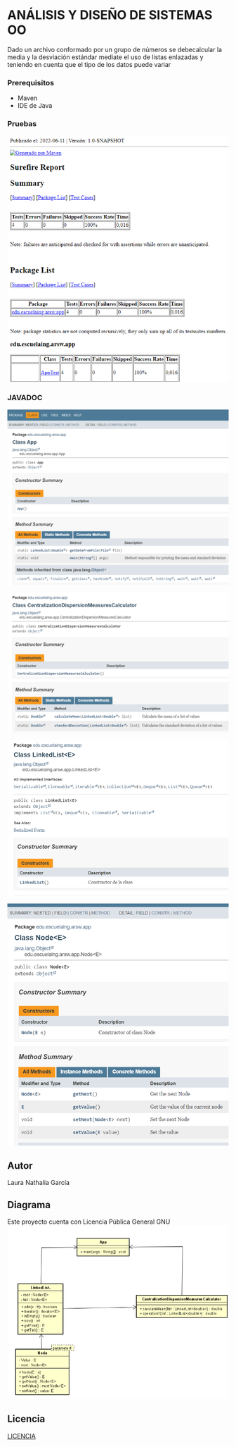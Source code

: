 #  ANÁLISIS Y DISEÑO DE SISTEMAS OO

Dado un archivo conformado por un grupo de números se debecalcular la media y la desviación estándar mediate el uso de listas enlazadas y teniendo en cuenta que el tipo de los datos puede variar 


### Prerequisitos

* Maven
* IDE de Java

### Pruebas

![pruebas2.png](https://github.com/lrn000/Taller2/blob/main/tallerARSW/Imagenes/pruebas2.png)

### JAVADOC

![documentacion1](https://github.com/lrn000/Taller2/blob/main/tallerARSW/Imagenes/documentacion1.png)

![documentacion2](https://github.com/lrn000/Taller2/blob/main/tallerARSW/Imagenes/documentacion2.png)

![documentacion3](https://github.com/lrn000/Taller2/blob/main/tallerARSW/Imagenes/documentacion3.png)

![documentacion4](https://github.com/lrn000/Taller2/blob/main/tallerARSW/Imagenes/documentacion4.png)

## Autor

Laura Nathalia García




## Diagrama

Este proyecto cuenta con Licencia Pública General GNU ![diagramaC2](https://github.com/lrn000/Taller2/blob/main/tallerARSW/Imagenes/diagramaC2.png)

## Licencia

[LICENCIA](http://www.gnu.org/licenses/gpl-3.0.html) 
